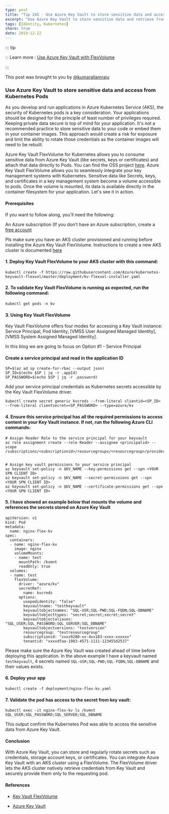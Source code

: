 ```yaml
---
type: post
title: "Tip 245 - Use Azure Key Vault to store sensitive data and access from Kubernetes Pods"
excerpt: "Use Azure Key Vault to store sensitive data and retrieve from Kubernetes Pods"
tags: [Identity, Kubernetes]
share: true
date: 2019-12-22
---
```



::: tip

:bulb: Learn more :  [Use Azure Key Vault with FlexVolume](https://docs.microsoft.com/en-us/azure/aks/developer-best-practices-pod-security/?WT.mc_id=docs-azuredevtips-azureappsdev)

:::


This post was brought to you by [@kumarallamraju](https://twitter.com/kumarallamraju)

### Use Azure Key Vault to store sensitive data and access from Kubernetes Pods

As you develop and run applications in Azure Kubernetes Service (AKS), the security of Kubernetes pods is a key consideration. Your applications should be designed for the principle of least number of privileges required. Keeping private data secure is top of mind for your application. It's not a recommended practice to store sensitive data to your code or embed them in your container images. This approach would create a risk for exposure and limit the ability to rotate those credentials as the container images will need to be rebuilt.

Azure Key Vault FlexVolume for Kubernetes allows you to consume sensitive data from Azure Key Vault (like secrets, keys or certificates) and attach that data directly to Pods.  You can find the OSS project [here](https://github.com/Azure/kubernetes-keyvault-flexvol). Azure Key Vault FlexVolume allows you to seamlessly integrate your key management systems with Kubernetes. Sensitive data like Secrets, keys, and certificates in a key management system become a volume accessible to pods. Once the volume is mounted, its data is available directly in the container filesystem for your application. Let's see it in action.


#### Prerequisites

If you want to follow along, you'll need the following:

  An Azure subscription (If you don't have an Azure subscription, create a [free account](https://azure.microsoft.com/free/?WT.mc_id=azure-azuredevtips-azureappsdev)

  Pls make sure you have an AKS cluster provisioned and running before installing the Azure Key Vault FlexVolume. Instructions to create a new AKS cluster is documented [here](https://docs.microsoft.com/en-us/azure/aks/Kubernetes-walkthrough)

#### 1. Deploy Key Vault FlexVolume to your AKS cluster with this command:

```batch
kubectl create -f https://raw.githubusercontent.com/Azure/kubernetes-keyvault-flexvol/master/deployment/kv-flexvol-installer.yaml
```

#### 2. To validate Key Vault FlexVolume is running as expected, run the following command:

```batch
kubectl get pods -n kv
```

#### 3. Using Key Vault FlexVolume

Key Vault FlexVolume offers four modes for accessing a Key Vault instance: Service Principal, Pod Identity, [VMSS User Assigned Managed Identity], [VMSS System Assigned Managed Identity].

In this blog we are going to focus on Option #1 - Service Principal

#### Create a service principal and read in the application ID

```
SP=$(az ad sp create-for-rbac --output json)
SP_ID=$(echo $SP | jq -r .appId)
SP_PASSWORD=$(echo $SP | jq -r .password)
```

Add your service principal credentials as Kubernetes secrets accessible by the Key Vault FlexVolume driver.

```
kubectl create secret generic kvcreds --from-literal clientid=<SP_ID> --from-literal clientsecret=<SP_PASSWORD> --type=azure/kv
```

#### 4. Ensure this service principal has all the required permissions to access content in your Key Vault instance. If not, run the following Azure CLI commands:

```
# Assign Reader Role to the service principal for your keyvault
az role assignment create --role Reader --assignee <principalid> --scope /subscriptions/<subscriptionid>/resourcegroups/<resourcegroup>/providers/Microsoft.KeyVault/vaults/<keyvaultname>


# Assign key vault permissions to your service principal
az keyvault set-policy -n $KV_NAME --key-permissions get --spn <YOUR SPN CLIENT ID>
az keyvault set-policy -n $KV_NAME --secret-permissions get --spn <YOUR SPN CLIENT ID>
az keyvault set-policy -n $KV_NAME --certificate-permissions get --spn <YOUR SPN CLIENT ID>
```


#### 5. I have showed an example below that mounts the volume and references the secrets stored on Azure Key Vault

```
apiVersion: v1
kind: Pod
metadata:
  name: nginx-flex-kv
spec:
  containers:
  - name: nginx-flex-kv
    image: nginx
    volumeMounts:
    - name: test
      mountPath: /kvmnt
      readOnly: true
  volumes:
  - name: test
    flexVolume:
      driver: "azure/kv"
      secretRef:
        name: kvcreds
      options:
        usepodidentity: "false"
        keyvaultname: "testkeyvault"
        keyvaultobjectnames: "SQL-USR;SQL-PWD;SQL-FQDN;SQL-DBNAME"
        keyvaultobjecttypes: "secret;secret;secret;secret"
        keyvaultobjectaliases: "SQL_USER;SQL_PASSWORD;SQL_SERVER;SQL_DBNAME"
        keyvaultobjectversions: "testversion"
        resourcegroup: "testresourcegroup"
        subscriptionid: "xxxx9280-xx-4xx183-xxxx-xxxxxx"
        tenantid: "xxxxdfaa-1983-4571-1111-123455d2537"
```

Please make sure the Azure Key Vault was created ahead of time before deploying this application. In the above example I have a keyvault named `testkeyvault`, 4 secrets named `SQL-USR;SQL-PWD;SQL-FQDN;SQL-DBNAME` and their values exists.

#### 6. Deploy your app

```
kubectl create -f deployment/nginx-flex-kv.yaml
```


#### 7. Validate the pod has access to the secret from key vault:

```
kubectl exec -it nginx-flex-kv ls /kvmnt
SQL_USER;SQL_PASSWORD;SQL_SERVER;SQL_DBNAME
```

This output confirm the Kubernetes Pod was able to access the sensitive data from Azure Key Vault.


#### Conclusion

With Azure Key Vault, you can store and regularly rotate secrets such as credentials, storage account keys, or certificates. You can integrate Azure Key Vault with an AKS cluster using a FlexVolume. The FlexVolume driver lets the AKS cluster natively retrieve credentials from Key Vault and securely provide them only to the requesting pod.

#### References

* [Key Vault FlexVolume](https://github.com/Azure/kubernetes-keyvault-flexvol?WT.mc_id=docs-azuredevtips-azureappsdev)

* [Azure Key Vault](https://azure.microsoft.com/en-us/services/key-vault/?WT.mc_id=docs-azuredevtips-azureappsdev)

